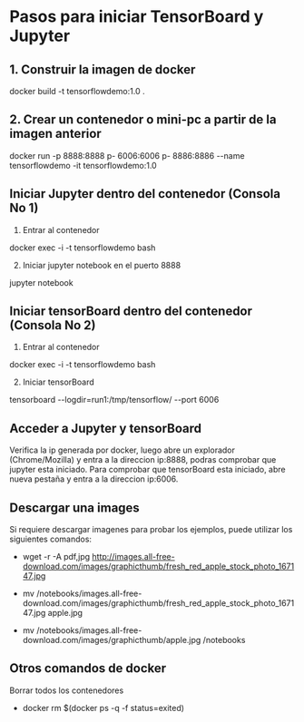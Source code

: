 # Pasos para iniciar TensorBoard y Jupyter

## 1. Construir la imagen de docker

docker build -t tensorflowdemo:1.0 .

## 2. Crear un contenedor o mini-pc a partir de la imagen anterior

docker run -p 8888:8888 p- 6006:6006 p- 8886:8886 --name tensorflowdemo -it tensorflowdemo:1.0

## Iniciar Jupyter dentro del contenedor (Consola No 1)

1. Entrar al contenedor

docker exec -i -t tensorflowdemo bash

2. Iniciar jupyter notebook en el puerto 8888

jupyter notebook

## Iniciar tensorBoard dentro del contenedor (Consola No 2)

1. Entrar al contenedor

docker exec -i -t tensorflowdemo bash

2. Iniciar tensorBoard

tensorboard --logdir=run1:/tmp/tensorflow/ --port 6006

## Acceder a Jupyter y tensorBoard

Verifica la ip generada por docker, luego abre un explorador (Chrome/Mozilla) y entra a la direccion ip:8888, podras comprobar que jupyter esta iniciado.   Para comprobar que tensorBoard esta iniciado, abre nueva pestaña y entra a la direccion ip:6006.

## Descargar una images

Si requiere descargar imagenes para probar los ejemplos, puede utilizar los siguientes comandos:

* wget -r -A pdf,jpg http://images.all-free-download.com/images/graphicthumb/fresh_red_apple_stock_photo_167147.jpg

* mv /notebooks/images.all-free-download.com/images/graphicthumb/fresh_red_apple_stock_photo_167147.jpg apple.jpg

* mv /notebooks/images.all-free-download.com/images/graphicthumb/apple.jpg /notebooks

## Otros comandos de docker

Borrar todos los contenedores

* docker rm $(docker ps -q -f status=exited)
